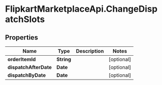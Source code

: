 # FlipkartMarketplaceApi.ChangeDispatchSlots

## Properties
Name | Type | Description | Notes
------------ | ------------- | ------------- | -------------
**orderItemId** | **String** |  | [optional] 
**dispatchAfterDate** | **Date** |  | [optional] 
**dispatchByDate** | **Date** |  | [optional] 
